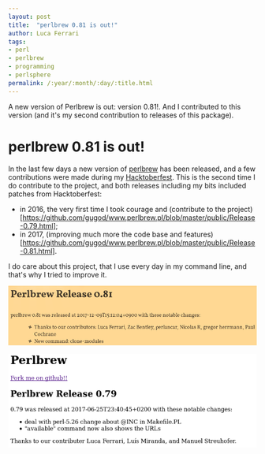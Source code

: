 ```yaml
---
layout: post
title:  "perlbrew 0.81 is out!"
author: Luca Ferrari
tags:
- perl
- perlbrew
- programming
- perlsphere
permalink: /:year/:month/:day/:title.html
---
```


A new version of Perlbrew is out: version 0.81!. And I contributed to this version (and it's my second contribution to releases of this package).

# perlbrew 0.81 is out!

In the last few days a new version of [perlbrew](http://perlbrew.pl) has been released, and a few contributions were made during my [Hacktoberfest](https://fluca1978.github.io/2017/10/31/Hacktoberfest.html).
This is the second time I do contribute to the project, and both releases including my bits included patches from Hacktoberfest:

- in 2016, the very first time I took courage and (contribute to the project)[https://github.com/gugod/www.perlbrew.pl/blob/master/public/Release-0.79.html];
- in 2017, (improving much more the code base and features)[https://github.com/gugod/www.perlbrew.pl/blob/master/public/Release-0.81.html].

I do care about this project, that I use every day in my command line, and that's why I tried to improve it.


![perlbrew 0.8.1](/images/posts/perlbrew/perlbrew_081.png)

![perlbrew 0.7.9](/images/posts/perlbrew/perlbrew_079.png)
